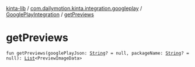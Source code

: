 [kinta-lib](../../index.md) / [com.dailymotion.kinta.integration.googleplay](../index.md) / [GooglePlayIntegration](index.md) / [getPreviews](./get-previews.md)

# getPreviews

`fun getPreviews(googlePlayJson: `[`String`](https://kotlinlang.org/api/latest/jvm/stdlib/kotlin/-string/index.html)`? = null, packageName: `[`String`](https://kotlinlang.org/api/latest/jvm/stdlib/kotlin/-string/index.html)`? = null): `[`List`](https://kotlinlang.org/api/latest/jvm/stdlib/kotlin.collections/-list/index.html)`<PreviewImageData>`